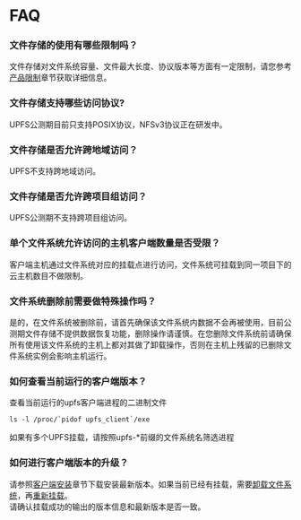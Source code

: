 # FAQ

### 文件存储的使用有哪些限制吗？
文件存储对文件系统容量、文件最大长度、协议版本等方面有一定限制，请您参考[产品限制](/upfs/upfs_manual_instruction/limit)章节获取详细信息。

### 文件存储支持哪些访问协议?
UPFS公测期目前只支持POSIX协议，NFSv3协议正在研发中。  

### 文件存储是否允许跨地域访问？
UPFS不支持跨地域访问。

### 文件存储是否允许跨项目组访问？
UPFS公测期不支持跨项目组访问。

### 单个文件系统允许访问的主机客户端数量是否受限？
客户端主机通过文件系统对应的挂载点进行访问，文件系统可挂载到同一项目下的云主机数目不做限制。

### 文件系统删除前需要做特殊操作吗？
是的，在文件系统被删除前，请首先确保该文件系统内数据不会再被使用，目前公测期文件存储不提供数据恢复功能，删除操作请谨慎。在您删除文件系统前请确保所有使用该文件系统的主机上都对其做了卸载操作，否则在主机上残留的已删除文件系统实例会影响主机运行。

### 如何查看当前运行的客户端版本？
查看当前运行的upfs客户端进程的二进制文件   
```shell
ls -l /proc/`pidof upfs_client`/exe
```
如果有多个UPFS挂载，请按照upfs-*前缀的文件系统名筛选进程    

### 如何进行客户端版本的升级？  
请参照[客户端安装](/upfs/upfs_guide/client_install)章节下载安装最新版本。如果当前已经有挂载，需要[卸载文件系统](/upfs/upfs_guide/linux_umount)，再[重新挂载](/upfs/upfs_guide/linux_mount)。    
请确认挂载成功的输出的版本信息和最新版本是否一致。  